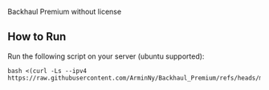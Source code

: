 Backhaul Premium without license

## How to Run

Run the following script on your server (ubuntu supported):
```
bash <(curl -Ls --ipv4 https://raw.githubusercontent.com/ArminNy/Backhaul_Premium/refs/heads/main/backhaul.sh)
```


